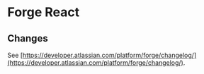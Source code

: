 # Forge React

## Changes
See [https://developer.atlassian.com/platform/forge/changelog/](https://developer.atlassian.com/platform/forge/changelog/).
